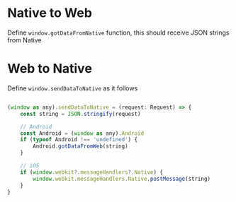 # Native to Web

Define `window.gotDataFromNative` function, this should receive JSON strings from Native

# Web to Native

Define `window.sendDataToNative` as it follows

```js

(window as any).sendDataToNative = (request: Request) => {
    const string = JSON.stringify(request)

    // Android
    const Android = (window as any).Android
    if (typeof Android !== 'undefined') {
        Android.gotDataFromWeb(string)
    }

    // iOS
    if (window.webkit?.messageHandlers?.Native) {
        window.webkit.messageHandlers.Native.postMessage(string)
    }
}

```
